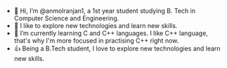 - 👋 Hi, I’m @anmolranjan1, a 1st year student studying B. Tech in Computer Science and Engineering.
- 👀 I like to explore new technologies and learn new skills.
- 🌱 I’m currently learning C and C++ languages. I like C++ language, that's why I'm more focused in practising C++ right now.
- 👍 Being a B.Tech student, I love to explore new technologies and learn new skills.

<!---
anmolranjan1/anmolranjan1 is a ✨ special ✨ repository because its `README.md` (this file) appears on your GitHub profile.
You can click the Preview link to take a look at your changes.
--->
